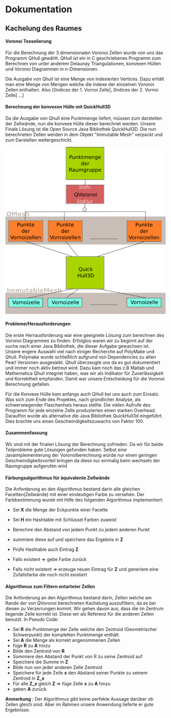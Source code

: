 # Dokumentation 
## Kachelung des Raumes
#### Voronoi Tesselierung

Für die Berechnung der 3 dimensionalen Voronoi Zellen wurde von uns das Programm QHull gewählt. QHull ist ein in C geschriebenes Programm zum Berechnen von unter anderem Delaunay Triangulationen, konvexen Hüllen und Voronoi Diagrammen in n-Dimensionen.

Die Ausgabe von Qhull ist eine Menge von indexierten Vertices. Dazu erhält man eine Menge von Mengen welche die Indexe der einzelnen Voronoi Zellen enthalten.
Also 
	[[Indices der 1. Vornoi Zelle], [Indices der 2. Vornoi Zelle] ...]


#### Berechnung der konvexen Hülle mit QuickHull3D

Da die Ausgabe von Qhull eine Punktmenge liefert, müssen zum darstellen der Zellwände, nun die konvexe Hülle dieser berechnet werden.
Unsere Finale Lösung ist die Open Source Java Bibliothek QuickHull3D.
Die nun berechneten Zellen werden in dem Objekt "Immutable Mesh" verpackt und zum Darstellen weitergeschickt.

![Schema](schema.png)

#### Probleme/Herausforderungen
Die erste Herrausforderung war eine geeignete Lösung zum berechnen des Voronoi Diagrammes zu finden. Erfolglos waren wir zu beginnt auf der suche nach einer Java Bibliothek, die dieser Aufgabe gewachsen ist.
Unsere engere Auswahl viel nach einiger Recherche auf PolyMake und Qhull. Polymake wurde schließlich aufgrund von Dependencies zu alten Pearl Versionen ausgesiebt. Qhull überzeugte uns da es gut dokumentiert und immer noch aktiv betreut wird. Dazu kam noch das z.B Matlab und Mathematica Qhull integriet haben, was wir als Indikator für Zuverlässigkeit und Korrektheit empfanden. Damit war unsere Entscheidung für die Voronoi Berechnung gefallen.

Für die Konvexe Hülle kam anfangs auch QHull bei uns auch zum Einsatz. Was sich zum Ende des Projektes, nach gründlicher Analyse, als schwerwiegender Flaschenhals heraus stellte. Die vielen Aufrufe des Programm für jede einzelne Zelle produzierten einen starken Overhead. Daraufhin wurde als alternative die Java Bibliothek QuickHull3d eingeführt. Dies brachte uns einen Geschwindigkeitszuwachs von Faktor 100.

#### Zusammenfassung

Wir sind mit der finalen Lösung der Berechnung zufrieden. Da wir für beide Teilprobleme gute Lösungen gefunden haben. Selbst eine Javaimplementierung der Voronoiberechnung würde nur einen geringen Geschwindigkeitsvorteil bringen da diese nur einmalig beim wechseln der Raumgruppe aufgerufen wird

#### Färbungsalgorithmus für äquivalente Zellwände

Die Anforderung an den Algorithmus bestand darin alle gleichen Facetten(Zellwände) mit einer eindeutigen Farbe zu versehen.
Der Farbbestimmung wurde mit Hilfe des folgenden Algorithmus implementiert:

* Sei **X** die Menge der Eckpunkte einer Facette
* Sei **H** ein Hashtable mit Schlüssel Farben zuweist  

* Berechne den Abstand von jedem Punkt zu jedem anderen Punkt
* summiere diese auf und speichere das Ergebnis in **Z**
* Prüfe Hashtable auch Eintrag **Z**
* Falls existent => gebe Farbe zurück
* Falls nicht existent => erzeuge neuen Eintrag für **Z** und generiere eine Zufallsfarbe die noch nicht existiert

#### Algorithmus zum Filtern entarteter Zellen

Die Anforderung an den Algorithmus bestand darin, Zellen welche am Rande der von QVoronoi berechneten Kachelung auszufiltern, da es bei diesen zu Verzerrungen kommt. Wir gehen davon aus, dass die im Zentrum liegende Zelle korrekt ist. Diese wir als Referenz für die anderen Zellen benutzt. In Pseudo Code:

* Sei **R** die Punktmenge der Zelle welche den Zentroid (Geometrischer Schwerpunkt) der kompletten Punktmenge enthält
* Sei **A** die Menge als korrekt angenommenen Zellen 
* füge **R** zu **A** hinzu
* Bilde den Zentroid von **R**
* Summiere den Abstand der Punkt von R zu seine Zentroid auf
* Speichere die Summe in **Z**
* Bilde nun von jeder anderen Zelle Zentroid
* Speichere für jede Zelle **x** den Abstand seiner Punkte zu seinem Zentroid in **Z_x**
* Für alle **Z_x** gleich **Z** => füge Zelle **x** zu **A** hinzu
* geben **A** zurück

**Anmerkung** : Der Algorithmus gibt keine perfekte Aussage darüber ob Zellen gleich sind. Aber im Rahmen unsere Anwendung lieferte er gute Ergebnisse.
